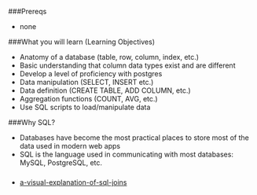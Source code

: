 ###Prereqs
- none

###What you will learn (Learning Objectives)
- Anatomy of a database (table, row, column, index, etc.)
- Basic understanding that column data types exist and are different
- Develop a level of proficiency with postgres
- Data manipulation (SELECT, INSERT etc.)
- Data definition (CREATE TABLE, ADD COLUMN, etc.)
- Aggregation functions (COUNT, AVG, etc.)
- Use SQL scripts to load/manipulate data


###Why SQL?

- Databases have become the most practical places to store most of the data used in modern web apps
- SQL is the language used in communicating with most databases: MySQL, PostgreSQL, etc.



###
- [a-visual-explanation-of-sql-joins](https://blog.codinghorror.com/a-visual-explanation-of-sql-joins/)
